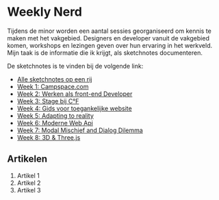 # Weekly Nerd 

Tijdens de minor worden een aantal sessies georganiseerd om kennis te maken met het vakgebied. Designers en developer vanuit de vakgebied komen, workshops en lezingen geven over hun ervaring in het werkveld. Mijn taak is de informatie die ik krijgt, als sketchnotes documenteren. 

De sketchnotes is te vinden bij de volgende link:
- [Alle sketchnotes op een rij](https://keisha-work.notion.site/Weekly-Nerd-23a90126c8d4411f8483db60af00b56f)
- [Week 1: Campspace.com](https://keisha-work.notion.site/Week-1-Campspace-com-0f011e05c41543909dc0912cb8ae8c0a)
- [Week 2: Werken als front-end Developer](https://keisha-work.notion.site/Week-2-Werken-als-front-end-developer-3d9996acbed94a35917ac83c0f3f9f49)
- [Week 3: Stage bij C°F](https://keisha-work.notion.site/Week-3-Stage-bij-C-F-83e12aa22fdb443b87451d015a6f12e5)
- [Week 4: Gids voor toegankelijke website](https://keisha-work.notion.site/Week-4-Gids-voor-toegankelijke-website-1c92afc7be174c4cbf77f29f6f9fe495)
- [Week 5: Adapting to reality](https://keisha-work.notion.site/Week-5-Adapting-to-reality-5809a0e536c9462484c23bae574bc2a7)
- [Week 6: Moderne Web Api](https://keisha-work.notion.site/Week-6-Moderne-web-API-a6bec5c8939b4003bc111d4d16321cdd)
- [Week 7: Modal Mischief and Dialog Dilemma ](https://keisha-work.notion.site/Week-7-Modal-Mischief-en-Dialog-dilemma-98424957e9cc48f9bc86e01bc9d9c111)
- [Week 8: 3D  & Three.js](https://keisha-work.notion.site/Week-8-3D-Three-js-f147fb62b1f84b0f8c5b946873a21daf)

## Artikelen
1. Artikel 1
2. Artikel 2
3. Artikel 3